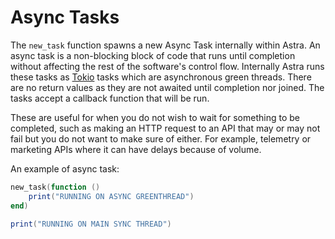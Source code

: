# Async Tasks

The `new_task` function spawns a new Async Task internally within Astra. An async task is a non-blocking block of code that runs until completion without affecting the rest of the software's control flow. Internally Astra runs these tasks as [Tokio](https://tokio.rs/tokio/tutorial/spawning#tasks) tasks which are asynchronous green threads. There are no return values as they are not awaited until completion nor joined. The tasks accept a callback function that will be run.

These are useful for when you do not wish to wait for something to be completed, such as making an HTTP request to an API that may or may not fail but you do not want to make sure of either. For example, telemetry or marketing APIs where it can have delays because of volume.

An example of async task:

```lua
new_task(function ()
    print("RUNNING ON ASYNC GREENTHREAD")
end)

print("RUNNING ON MAIN SYNC THREAD")
```
